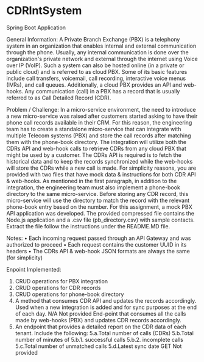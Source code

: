 # CDRIntSystem
Spring Boot Application

General Information:
A Private Branch Exchange (PBX) is a telephony system in an organization that enables internal and external communication through the phone. Usually, any internal communication is done over the organization's private network and external through the internet using Voice over IP (VoIP). Such a system can also be hosted online (in a private or public cloud) and is referred to as cloud PBX. Some of its basic features include call transfers, voicemail, call recording, interactive voice menus (IVRs), and call queues. Additionally, a cloud PBX provides an API and web-hooks. Any communication (call) in a PBX has a record that is usually referred to as Call Detailed Record (CDR).

Problem / Challenge:
In a micro-service environment, the need to introduce a new micro-service was raised after customers started asking to have their phone call records available in their CRM. For this reason, the engineering team has to create a standalone micro-service that can integrate with multiple Telecom systems (PBX) and store the call records after matching them with the phone-book directory.
The integration will utilize both the CDRs API and web-hook calls to retrieve CDRs from any cloud PBX that might be used by a customer. The CDRs API is required is to fetch the historical data and to keep the records synchronized while the web-hooks will store the CDRs while a new call is made. For simplicity reasons, you are provided with two files that have mock data & instructions for both CDR API & web-hooks.
As mentioned in the first paragraph, in addition to the integration, the engineering team must also implement a phone-book directory to the same micro-service. Before storing any CDR record, this micro-service will use the directory to match the record with the relevant phone-book entry based on the number.
For this assignment, a mock PBX API application was developed. The provided compressed file contains the Node.js application and a .csv file (pb_directory.csv) with sample contacts. Extract the file follow the instructions under the README.MD file.

Notes:
•	Each incoming request passed through an API Gateway and was authorized to proceed
•	Each request contains the customer UUID in its headers
•	The CDRs API & web-hook JSON formats are always the same (for simplicity)

Enpoint Implemented:

1) CRUD operations for PBX integration
2) CRUD operations for CDR records
3) CRUD operations for phone-book directory
4) A method that consumes CDR API and updates the records accordingly. Used when a new integration is added and for sync purposes at the end of each day.	N/A	Not provided
End-point that consumes all the calls made by web-hooks (PBX) and updates CDR records accordingly.
5) An endpoint that provides a detailed report on the CDR data of each tenant. Include the following:
  5.a.Total number of calls (CDRs)
  5.b.Total number of minutes of
      5.b.1.	successful calls
      5.b.2.	incomplete calls
  5.c.Total number of unmatched calls
  5.d.Latest sync date	GET	Not provided

